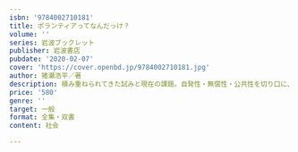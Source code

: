 ```yaml
---
isbn: '9784002710181'
title: ボランティアってなんだっけ？
volume: ''
series: 岩波ブックレット
publisher: 岩波書店
pubdate: '2020-02-07'
cover: 'https://cover.openbd.jp/9784002710181.jpg'
author: 猪瀬浩平／著
description: 積み重ねられてきた試みと現在の課題。自発性・無償性・公共性を切り口に、ゆるく非真面目に考える。
price: '580'
genre: ''
target: 一般
format: 全集・双書
content: 社会

---
```

